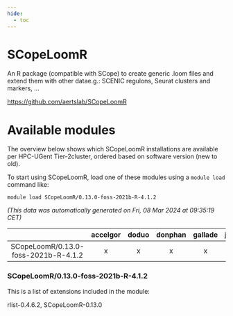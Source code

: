 ```yaml
---
hide:
  - toc
---
```


SCopeLoomR
==========


An R package (compatible with SCope) to create generic .loom files and extend them with other datae.g.: SCENIC regulons, Seurat clusters and markers, ...

https://github.com/aertslab/SCopeLoomR
# Available modules


The overview below shows which SCopeLoomR installations are available per HPC-UGent Tier-2cluster, ordered based on software version (new to old).

To start using SCopeLoomR, load one of these modules using a `module load` command like:

```shell
module load SCopeLoomR/0.13.0-foss-2021b-R-4.1.2
```

*(This data was automatically generated on Fri, 08 Mar 2024 at 09:35:19 CET)*  

| |accelgor|doduo|donphan|gallade|joltik|skitty|
| :---: | :---: | :---: | :---: | :---: | :---: | :---: |
|SCopeLoomR/0.13.0-foss-2021b-R-4.1.2|x|x|x|x|x|x|


### SCopeLoomR/0.13.0-foss-2021b-R-4.1.2

This is a list of extensions included in the module:

rlist-0.4.6.2, SCopeLoomR-0.13.0